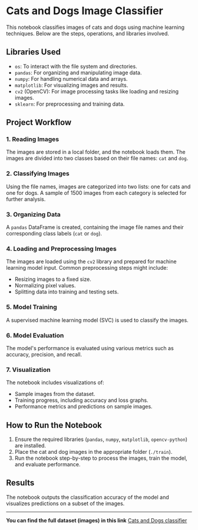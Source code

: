 # Cats and Dogs Image Classifier

This notebook classifies images of cats and dogs using machine learning techniques. Below are the steps, operations, and libraries involved.

## Libraries Used
- `os`: To interact with the file system and directories.
- `pandas`: For organizing and manipulating image data.
- `numpy`: For handling numerical data and arrays.
- `matplotlib`: For visualizing images and results.
- `cv2` (OpenCV): For image processing tasks like loading and resizing images.
- `sklearn`: For preprocessing and training data.

## Project Workflow

### 1. Reading Images
The images are stored in a local folder, and the notebook loads them. The images are divided into two classes based on their file names: `cat` and `dog`.

### 2. Classifying Images
Using the file names, images are categorized into two lists: one for cats and one for dogs. A sample of 1500 images from each category is selected for further analysis.

### 3. Organizing Data
A `pandas` DataFrame is created, containing the image file names and their corresponding class labels (`cat` or `dog`).

### 4. Loading and Preprocessing Images
The images are loaded using the `cv2` library and prepared for machine learning model input. Common preprocessing steps might include:
- Resizing images to a fixed size.
- Normalizing pixel values.
- Splitting data into training and testing sets.

### 5. Model Training
A supervised machine learning model (SVC) is used to classify the images. 

### 6. Model Evaluation
The model's performance is evaluated using various metrics such as accuracy, precision, and recall.

### 7. Visualization
The notebook includes visualizations of:
- Sample images from the dataset.
- Training progress, including accuracy and loss graphs.
- Performance metrics and predictions on sample images.

## How to Run the Notebook
1. Ensure the required libraries (`pandas`, `numpy`, `matplotlib`, `opencv-python`) are installed.
2. Place the cat and dog images in the appropriate folder (`./train`).
3. Run the notebook step-by-step to process the images, train the model, and evaluate performance.

## Results
The notebook outputs the classification accuracy of the model and visualizes predictions on a subset of the images.

---
**You can find the full dataset (images) in this link** [Cats and Dogs classifier](https://www.kaggle.com/c/dogs-vs-cats/data?select=train.zip)